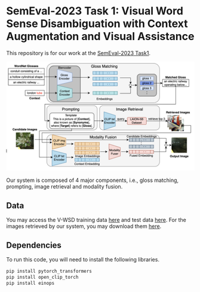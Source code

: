 
# SemEval-2023 Task 1: Visual Word Sense Disambiguation with Context Augmentation and Visual Assistance

This repository is for our work at the [SemEval-2023 Task1](https://raganato.github.io/vwsd/).

<img src="docs/overview.png" alt="" width="700"/>

Our system is composed of 4 major components, i.e., gloss matching, prompting, image retrieval and modality fusion.

## Data
You may access the V-WSD training data [here](https://drive.google.com/file/d/1byX4wpe1UjyCVyYrT04sW17NnycKAK7N/view) and test data [here](https://drive.google.com/file/d/15ed8TXY9Pzk68_SCooFm7AfkeFtCd16Q/view). For the images retrieved by our system, you may download them [here](https://drive.google.com/file/d/1wmMrl2LcvulHDQwtpRei_WqHeBHYJ62c/view?usp=sharing).

## Dependencies

To run this code, you will need to install the following libraries.

```
pip install pytorch_transformers
pip install open_clip_torch
pip install einops
```
